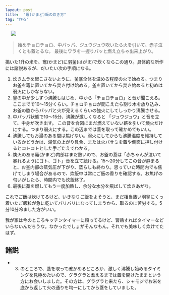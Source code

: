 ```yaml
---
layout: post
title:  "竈(かまど)飯の炊き方"
tag: "作る"
---
```

　
![](http://farm8.staticflickr.com/7366/12358201524_a7616faa59.jpg)
 

> 始めチョロチョロ、中パッパ、ジュウジュウ吹いたら火を引いて、赤子泣くとも蓋とるな。 最後にワラを一握りパッと燃え立ちゃ出来上がり。 

搗いた1升の米を、竈(かまど)に羽釜(はがま)で炊くならこの通り。具体的な所作には諸説あるが、だいたい次の手順になる。


1. 炊きムラを起こさないように、釜底全体を温める程度の火で始める。つまりお釜を竈に置いてから焚き付け始める。釜を置いてから焚き始めると初めは弱火にしかならない。
2. 釜の中が少しずつ沸騰しはじめ、中から「チョロチョロ」と音が聞こえる。ここまでで10～15分くらい。チョロチョロが聞こえたら割り木を放り込み、お釜の脇からパッパと火が見えるくらいの強火にしてしっかり沸騰させる。
3. 中パッパ状態で10～15分、沸騰が激しくなると 「ジュウジュウ」と音を立て、中身が吹き出す。 この音を合図にまだ燃えていない薪を引いて燠火だけにする。つまり弱火にする。この辺までは蓋を取って確かめてもいい。
4. 沸騰してもお湯のある間は焦げない。弱火にしてからも沸騰温度を維持しているかどうかは、湯気の上がり具合、または火バサミを蓋や側面に押し付けるとコトコトとした手ごたえでわかる。
5. 燠火のある竈(かまど)内部はまだ熱いので、お釜の蓋は「赤ちゃんが泣いて暴れるようにゴト、ゴト」音を立て続ける。15～20分してこの音が静まると、お釜内部の蒸気圧が下がり、蒸らしも終わり。思っていた時間内でも焦げてしまう場合があるので、炊飯中は常にご飯の香りを確認する。お焦げの匂いがしたら、時間内でも炊飯終了。
6. 最後に藁を燃してもう一度加熱し、余分な水分を飛ばして炊きあがり。

これでご飯は炊けてるけど、いきなりご飯をよそうと、まだ相当熱い羽釜にくっ着いたご飯粒が急に乾いてバリバリになってしまうから、取るのに苦労する。5分10分冷ました方がいい。

我が家は今のところキッチンタイマーに頼ってるけど、習熟すればタイマーなどいらないんだろうな。なかったでしょがそんなもん。それでも美味しく炊けてたはず。

## 諸説
+ 3. のところで、蓋を取って確かめるどころか、激しく沸騰し始めるタイミングを見極めたいので、グラグラと煮えるまでは蓋を開けたままという方にお会いしました。その方は、グラグラと来たら、シャモジでお米を底から返して火の通りを均一にしてから蓋をしていました。<br><br>
